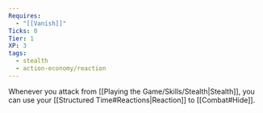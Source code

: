 ```yaml
---
Requires:
  - "[[Vanish]]"
Ticks: 0
Tier: 1
XP: 3
tags:
  - stealth
  - action-economy/reaction
---
```

Whenever you attack from [[Playing the Game/Skills/Stealth|Stealth]], you can use your [[Structured Time#Reactions|Reaction]] to [[Combat#Hide]].